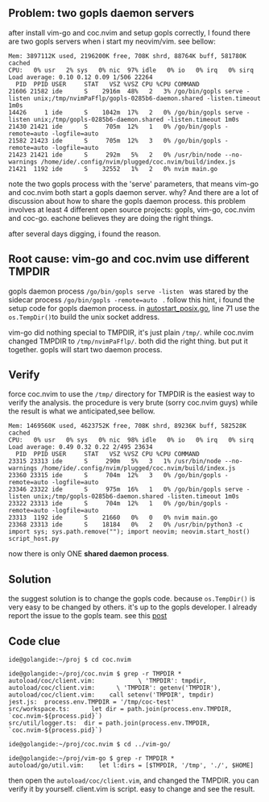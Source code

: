 ## Problem: two gopls daemon servers

after install vim-go and coc.nvim and setup gopls correctly, I found there are two gopls servers when i start my neovim/vim. see bellow:
```
Mem: 3897112K used, 2196200K free, 708K shrd, 88764K buff, 581780K cached
CPU:   0% usr   2% sys   0% nic  97% idle   0% io   0% irq   0% sirq
Load average: 0.10 0.12 0.09 1/506 22264
  PID  PPID USER     STAT   VSZ %VSZ CPU %CPU COMMAND
21606 21582 ide      S    2916m  48%   2   3% /go/bin/gopls serve -listen unix;/tmp/nvimPaFflp/gopls-0285b6-daemon.shared -listen.timeout 1m0s
14426     1 ide      S    1042m  17%   2   0% /go/bin/gopls serve -listen unix;/tmp/gopls-0285b6-daemon.shared -listen.timeout 1m0s
21430 21421 ide      S     705m  12%   1   0% /go/bin/gopls -remote=auto -logfile=auto
21582 21423 ide      S     705m  12%   3   0% /go/bin/gopls -remote=auto -logfile=auto
21423 21421 ide      S     292m   5%   2   0% /usr/bin/node --no-warnings /home/ide/.config/nvim/plugged/coc.nvim/build/index.js
21421  1192 ide      S    32552   1%   2   0% nvim main.go
```
note the two gopls process with the 'serve' parameters, that means vim-go and coc.nvim both start a gopls daemon server. why? 
And there are a lot of discussion about how to share the gopls daemon process. this problem involves at least 4 different open source projects: 
gopls, vim-go, coc.nvim and coc-go. eachone believes they are doing the right things. 

after several days digging, i found the reason.

## Root cause: vim-go and coc.nvim use different TMPDIR
gopls daemon process ```/go/bin/gopls serve -listen ``` was stared by the sidecar process ```/go/bin/gopls -remote=auto ``` . follow this hint,
i found the setup code for gopls daemon process. in [autostart_posix.go](https://github.com/golang/tools/blob/master/internal/lsp/lsprpc/autostart_posix.go), 
line 71 use the ```os.TempDir()```to build the unix socket address.

vim-go did nothing special to TMPDIR, it's just plain ```/tmp/```. while coc.nvim changed TMPDIR to ```/tmp/nvimPaFflp/```. both did the right thing. but put it together. 
gopls will start two daemon process.

## Verify
force coc.nvim to use the ```/tmp/``` directory for TMPDIR is the easiest way to verify the analysis. the procedure is very brute (sorry coc.nvim guys) 
while the result is what we anticipated,see bellow.
```
Mem: 1469560K used, 4623752K free, 708K shrd, 89236K buff, 582528K cached
CPU:   0% usr   0% sys   0% nic  98% idle   0% io   0% irq   0% sirq
Load average: 0.49 0.32 0.22 2/495 23634
  PID  PPID USER     STAT   VSZ %VSZ CPU %CPU COMMAND
23315 23313 ide      S     290m   5%   3   1% /usr/bin/node --no-warnings /home/ide/.config/nvim/plugged/coc.nvim/build/index.js
23360 23315 ide      S     704m  12%   3   0% /go/bin/gopls -remote=auto -logfile=auto
23346 23322 ide      S     975m  16%   1   0% /go/bin/gopls serve -listen unix;/tmp/gopls-0285b6-daemon.shared -listen.timeout 1m0s
23322 23313 ide      S     704m  12%   1   0% /go/bin/gopls -remote=auto -logfile=auto
23313  1192 ide      S    21660   0%   0   0% nvim main.go
23368 23313 ide      S    18184   0%   2   0% /usr/bin/python3 -c import sys; sys.path.remove(""); import neovim; neovim.start_host() script_host.py
```
now there is only ONE **shared daemon process**. 

## Solution
the suggest solution is to change the gopls code. because ```os.TempDir()``` is very easy to be changed by others. it's up to the gopls developer.
I already report the issue to the gopls team. see this [post](https://groups.google.com/g/golang-tools/c/y3OQNIudLzQ/m/7JYRgEZSAgAJ)

## Code clue
```
ide@golangide:~/proj $ cd coc.nvim

ide@golangide:~/proj/coc.nvim $ grep -r TMPDIR *
autoload/coc/client.vim:            \ 'TMPDIR': tmpdir,
autoload/coc/client.vim:      \ 'TMPDIR': getenv('TMPDIR'),
autoload/coc/client.vim:    call setenv('TMPDIR', tmpdir)
jest.js:  process.env.TMPDIR = '/tmp/coc-test'
src/workspace.ts:      let dir = path.join(process.env.TMPDIR, `coc.nvim-${process.pid}`)
src/util/logger.ts:  dir = path.join(process.env.TMPDIR, `coc.nvim-${process.pid}`)

ide@golangide:~/proj/coc.nvim $ cd ../vim-go/

ide@golangide:~/proj/vim-go $ grep -r TMPDIR *
autoload/go/util.vim:    let l:dirs = [$TMPDIR, '/tmp', './', $HOME]
```
then open the ```autoload/coc/client.vim```, and changed the TMPDIR. you can verify it by yourself. client.vim is script. easy to change and see the result.
